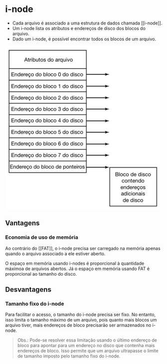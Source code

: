 # i-node

- Cada arquivo é associado a uma estrutura de dados chamada [[i-node]].
- Um i-node lista os atributos e endereços de disco dos blocos do arquivo.
- Dado um i-node, é possível encontrar todos os blocos de um arquivo.

![Exemplo de um i-node](image-24.png)

## Vantagens

### Economia de uso de memória

Ao contrário do [[FAT]], o i-node precisa ser carregado na memória apenas quando o arquivo associado a ele estiver aberto.

O espaço em memória usando i-nodes é proporcional à quantidade máximoa de arquivos abertos. Já o espaço em memória usando FAT é proporcional ao tamanho do disco.

## Desvantagens

### Tamanho fixo do i-node

Para facilitar o acesso, o tamanho do i-node precisa ser fixo. No entanto, isso limita o tamanho máximo de um arquivo, pois quanto mais blocos um arquivo tiver, mais endereços de bloco precisarão ser armazenados no i-node.

> Obs.: Pode-se resolver essa limitação usando o último endereço de bloco para apontar para um endereço no disco que contenha mais endereços de bloco. Isso permite que um arquivo ultrapasse o limite de tamanho imposto pelo tamanho fixo do i-node.
